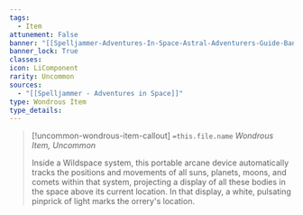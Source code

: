 ```yaml
---
tags:
  - Item
attunement: False
banner: "[[Spelljammer-Adventures-In-Space-Astral-Adventurers-Guide-Banner.jpg]]"
banner_lock: True
classes:
icon: LiComponent
rarity: Uncommon
sources:
  - "[[Spelljammer - Adventures in Space]]"
type: Wondrous Item
type_details: 
---
```

>[!uncommon-wondrous-item-callout] `=this.file.name`
>*Wondrous Item, Uncommon*
>
>Inside a Wildspace system, this portable arcane device automatically tracks the positions and movements of all suns, planets, moons, and comets within that system, projecting a display of all these bodies in the space above its current location. In that display, a white, pulsating pinprick of light marks the orrery's location.
>
>
